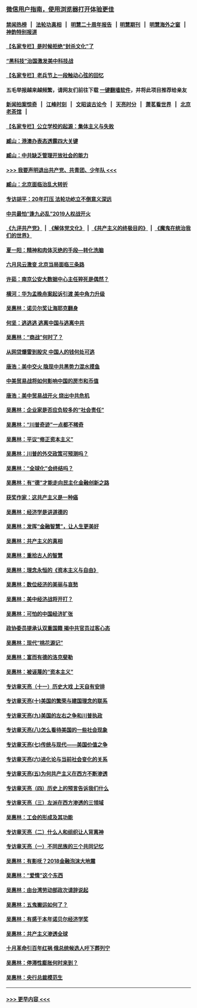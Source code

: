 ### [微信用户指南，使用浏览器打开体验更佳](https://github.com/gfw-breaker/banned-news1/blob/master/indexes/wechat-guide.md?t=0)
#### [禁闻热榜](热点新闻.md?t=0)  &nbsp;&nbsp;|&nbsp;&nbsp; [法轮功真相](https://github.com/gfw-breaker/truth/blob/master/README.md?t=0) &nbsp;&nbsp;|&nbsp;&nbsp; [明慧二十周年报告](https://github.com/gfw-breaker/mh-reports/blob/master/README.md?t=0) &nbsp;&nbsp;|&nbsp;&nbsp;[明慧期刊](https://github.com/gfw-breaker/mh-qikan) &nbsp;&nbsp;|&nbsp;&nbsp; [明慧海外之窗](https://github.com/gfw-breaker/mh-news/blob/master/README.md?t=0) &nbsp;&nbsp;|&nbsp;&nbsp; [神韵特别报道](https://github.com/gfw-breaker/mh-news/blob/master/shenyun.md?t=0)
#### [【名家专栏】是时候拒绝“封杀文化”了](../pages/nsc423/n11814093.md?t=02091302) 
#### [“黑科技”治国激发美中科技战](../pages/nsc423/n11638056.md?t=02091302) 
#### [【名家专栏】老兵节上一段触动心弦的回忆](../pages/nsc423/n11646016.md?t=02091302) 
#### 五毛举报越来越频繁，请网友们前往下载 [一键翻墙软件](https://github.com/gfw-breaker/ssr-accounts)，并将此项目推荐给亲友
#### [新闻拍案惊奇](https://github.com/gfw-breaker/banned-news1/blob/master/pages/link4.md) &nbsp;&nbsp;|&nbsp;&nbsp; [江峰时刻](https://github.com/gfw-breaker/banned-news1/blob/master/pages/link4.md) &nbsp;&nbsp;|&nbsp;&nbsp; [文昭谈古论今](https://github.com/gfw-breaker/banned-news1/blob/master/pages/link4.md) &nbsp;&nbsp;|&nbsp;&nbsp; [天亮时分](https://github.com/gfw-breaker/banned-news1/blob/master/pages/link4.md) &nbsp;&nbsp;|&nbsp;&nbsp; [萧茗看世界](https://github.com/gfw-breaker/banned-news1/blob/master/pages/link4.md) &nbsp;&nbsp;|&nbsp;&nbsp; [北京老茶馆](https://github.com/gfw-breaker/banned-news1/blob/master/pages/link4.md) &nbsp;&nbsp;|&nbsp;&nbsp; 
#### [【名家专栏】公立学校的起源：集体主义与失败](../pages/nsc423/n11601833.md?t=02091302) 
#### [臧山：港澳办表态透露四大关键](../pages/nsc423/n11421628.md?t=02091302) 
#### [臧山：中共缺乏管理开放社会的能力](../pages/nsc423/n11407457.md?t=02091302) 
#### [>>> 我要声明退出共产党、共青团、少年队 <<<](https://github.com/begood0513/goodnews/blob/master/quit/letter.md) 
#### [臧山：北京面临治乱大转折](../pages/nsc423/n11406895.md?t=02091302) 
#### [专访胡平：20年打压 法轮功屹立不倒意义深远](../pages/nsc423/n11398800.md?t=02091302) 
#### [中共最怕“逢九必乱”2019人权战开火](../pages/nsc423/n11385248.md?t=02091302) 
#### [《九评共产党》](https://github.com/begood0513/9ping.md/blob/master/README.md) &nbsp;|&nbsp; [《解体党文化》](../../../../jtdwh.md/blob/master/README.md)  &nbsp;|&nbsp; [《共产主义的终极目的》](../../../../gczydzjmd.md/blob/master/README.md) &nbsp;|&nbsp; [《魔鬼在统治我们的世界》](../../../../mgztzwmdsj.md/blob/master/README.md) 
#### [夏一阳：精神和肉体灭绝的手段—转化洗脑](../pages/nsc423/n11368250.md?t=02091302) 
#### [六月风云激变 北京当局面临三条路](../pages/nsc423/n11313668.md?t=02091302) 
#### [许茹：南京公安大数据中心主任猝死是偶然？](../pages/nsc423/n11064744.md?t=02091302) 
#### [横河：华为孟晚舟案起诉引渡 美中角力升级](../pages/nsc423/n11027230.md?t=02091302) 
#### [吴惠林：诺贝尔奖让海耶克翻身](../pages/nsc423/n10890049.md?t=02091302) 
#### [何坚：逃逃逃 逃离中国与逃离中共](../pages/nsc423/n10592891.md?t=02091302) 
#### [吴惠林：“商战”何时了？](../pages/nsc423/n10573558.md?t=02091302) 
#### [从网贷爆雷到股灾 中国人的钱何处可逃](../pages/nsc423/n10572800.md?t=02091302) 
#### [唐浩：美中交火 隐现中共黑势力混水摸鱼](../pages/nsc423/n10544040.md?t=02091302) 
#### [中美贸易战将如何影响中国的房市和币值](../pages/nsc423/n10543697.md?t=02091302) 
#### [唐浩：美中贸易战开火 烧出中共危机](../pages/nsc423/n10540126.md?t=02091302) 
#### [吴惠林：企业家是否应负较多的“社会责任”](../pages/nsc423/n10535022.md?t=02091302) 
#### [吴惠林：“川普奇迹”一点都不稀奇](../pages/nsc423/n10512808.md?t=02091302) 
#### [吴惠林：平议“修正资本主义”](../pages/nsc423/n10495724.md?t=02091302) 
#### [吴惠林：川普的外交政策可预测吗？](../pages/nsc423/n10462387.md?t=02091302) 
#### [吴惠林：“全球化”会终结吗？](../pages/nsc423/n10452838.md?t=02091302) 
#### [吴惠林：有“德”才能走向民主化金融创新之路](../pages/nsc423/n10432292.md?t=02091302) 
#### [获奖作家：这共产主义是一种癌](../pages/nsc423/n10431541.md?t=02091302) 
#### [吴惠林：经济学是讲道德的](../pages/nsc423/n10398014.md?t=02091302) 
#### [吴惠林：发挥“金融智慧”，让人生更美好](../pages/nsc423/n10375019.md?t=02091302) 
#### [吴惠林：共产主义的真相](../pages/nsc423/n10351394.md?t=02091302) 
#### [吴惠林：重拾古人的智慧](../pages/nsc423/n10337691.md?t=02091302) 
#### [吴惠林：理念永恒的《资本主义与自由》](../pages/nsc423/n10316274.md?t=02091302) 
#### [吴惠林：数位经济的美丽与哀愁](../pages/nsc423/n10292946.md?t=02091302) 
#### [吴惠林：美中经济战将开打？](../pages/nsc423/n10258825.md?t=02091302) 
#### [吴惠林：可怕的中国经济扩张](../pages/nsc423/n10219147.md?t=02091302) 
#### [政协委员提承认双重国籍 揭中共官员过客心态](../pages/nsc423/n10208809.md?t=02091302) 
#### [吴惠林：现代“桃花源记”](../pages/nsc423/n10185234.md?t=02091302) 
#### [吴惠林：富而有德的洛克斐勒](../pages/nsc423/n10142264.md?t=02091302) 
#### [吴惠林：被诬蔑的“资本主义”](../pages/nsc423/n10124816.md?t=02091302) 
#### [专访章天亮（十一）历史大戏 上天自有安排](../pages/nsc423/n10094905.md?t=02091302) 
#### [专访章天亮(十)美国的繁荣与建国理念的联系](../pages/nsc423/n10094899.md?t=02091302) 
#### [专访章天亮(九)美国的左右之争和川普执政](../pages/nsc423/n10094889.md?t=02091302) 
#### [专访章天亮(八)怎么看待美国的一些社会现象](../pages/nsc423/n10094857.md?t=02091302) 
#### [专访章天亮(七)传统与现代——美国价值之争](../pages/nsc423/n10093140.md?t=02091302) 
#### [专访章天亮(六)进化论与当前社会变化的关系](../pages/nsc423/n10092036.md?t=02091302) 
#### [专访章天亮(五)为何共产主义在西方不断渗透](../pages/nsc423/n10083620.md?t=02091302) 
#### [专访章天亮（四）历史上的预言告诉我们什么](../pages/nsc423/n10083606.md?t=02091302) 
#### [专访章天亮（三）左派在西方渗透的三领域](../pages/nsc423/n10081115.md?t=02091302) 
#### [吴惠林：工会的形成及其功能](../pages/nsc423/n10080633.md?t=02091302) 
#### [专访章天亮（二）什么人和组织让人背离神](../pages/nsc423/n10076637.md?t=02091302) 
#### [专访章天亮（一）不同民族的三个共同记忆](../pages/nsc423/n10074188.md?t=02091302) 
#### [吴惠林：有影呒？2018金融泡沫大地震](../pages/nsc423/n10040534.md?t=02091302) 
#### [吴惠林：“爱情”这个东西](../pages/nsc423/n10019423.md?t=02091302) 
#### [吴惠林：由台湾劳动部政次请辞说起](../pages/nsc423/n9979679.md?t=02091302) 
#### [吴惠林：五鬼搬运如何了？](../pages/nsc423/n9925338.md?t=02091302) 
#### [吴惠林：有感于本年诺贝尔经济学奖](../pages/nsc423/n9871883.md?t=02091302) 
#### [吴惠林：共产主义渗透全球](../pages/nsc423/n9812748.md?t=02091302) 
#### [十月革命引百年红祸 俄总统候选人吁下葬列宁](../pages/nsc423/n9810182.md?t=02091302) 
#### [吴惠林：停滞性膨胀何时来到？](../pages/nsc423/n9764136.md?t=02091302) 
#### [吴惠林：央行总裁模范生](../pages/nsc423/n9728134.md?t=02091302) 

----
#### [ >>> 更早内容 <<< ](../indexes/nsc423-earlier.md)
